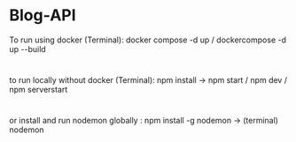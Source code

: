 # Blog-API
To run using docker (Terminal): docker compose -d up / dockercompose -d up --build
#
to run locally without docker (Terminal): npm install -> npm start / npm dev / npm serverstart
#
or install and run nodemon globally : npm install -g nodemon -> (terminal) nodemon
